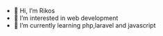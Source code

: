 - 👋 Hi, I’m Rikos
- 👀 I’m interested in web development
- 🌱 I’m currently learning php,laravel and javascript

<!---
27rikos/27rikos is a ✨ special ✨ repository because its `README.md` (this file) appears on your GitHub profile.
You can click the Preview link to take a look at your changes.
--->
